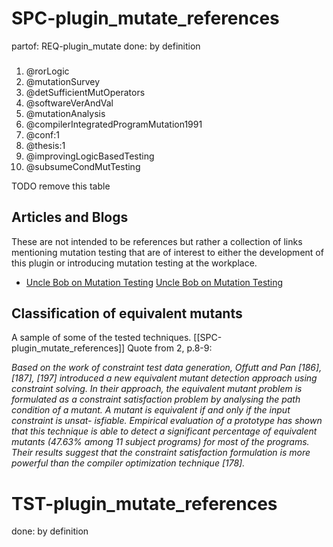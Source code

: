 # SPC-plugin_mutate_references
partof: REQ-plugin_mutate
done: by definition
###

1. @rorLogic
2. @mutationSurvey
3. @detSufficientMutOperators
4. @softwareVerAndVal
5. @mutationAnalysis
6. @compilerIntegratedProgramMutation1991
7. @conf:1
8. @thesis:1
9. @improvingLogicBasedTesting
10. @subsumeCondMutTesting

TODO remove this table

## Articles and Blogs

These are not intended to be references but rather a collection of links mentioning mutation testing that are of interest to either the development of this plugin or introducing mutation testing at the workplace.

 * [Uncle Bob on Mutation Testing](https://www.reddit.com/r/programming/comments/4nlstd/mutation_testing_clean_coder_blog/)
   [Uncle Bob on Mutation Testing](http://blog.cleancoder.com/uncle-bob/2016/06/10/MutationTesting.html)

## Classification of equivalent mutants

A sample of some of the tested techniques. [[SPC-plugin_mutate_references]]
Quote from 2, p.8-9:

*Based on the work of constraint test data generation, Offutt and Pan [186],
[187], [197] introduced a new equivalent mutant detection approach using
constraint solving. In their approach, the equivalent mutant problem is
formulated as a constraint satisfaction problem by analysing the path condition
of a mutant. A mutant is equivalent if and only if the input constraint is
unsat- isfiable. Empirical evaluation of a prototype has shown that this
technique is able to detect a significant percentage of equivalent mutants
(47.63% among 11 subject programs) for most of the programs. Their results
suggest that the constraint satisfaction formulation is more powerful than the
compiler optimization technique [178].*

# TST-plugin_mutate_references
done: by definition
###
